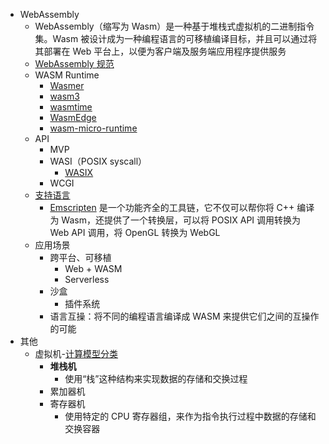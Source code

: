 - WebAssembly
  - WebAssembly（缩写为 Wasm）是一种基于堆栈式虚拟机的二进制指令集。Wasm 被设计成为一种编程语言的可移植编译目标，并且可以通过将其部署在 Web 平台上，以便为客户端及服务端应用程序提供服务
  - [WebAssembly 规范](https://webassembly.github.io/spec/core/index.html)
  - WASM Runtime
    - [Wasmer](https://github.com/wasmerio/wasmer)
    - [wasm3](https://github.com/wasm3/wasm3)
    - [wasmtime](https://github.com/bytecodealliance/wasmtime)
    - [WasmEdge](https://github.com/WasmEdge/WasmEdge)
    - [wasm-micro-runtime](https://github.com/bytecodealliance/wasm-micro-runtime)
  - API
    - MVP
    - WASI（POSIX syscall）
      - [WASIX](https://github.com/wasix-org)
    - WCGI
  - [支持语言](https://github.com/appcypher/awesome-wasm-langs)
    - [Emscripten](https://emscripten.org/) 是一个功能齐全的工具链，它不仅可以帮你将 C++ 编译为 Wasm，还提供了一个转换层，可以将 POSIX API 调用转换为 Web API 调用，将 OpenGL 转换为 WebGL
  - 应用场景
    - 跨平台、可移植 
      - Web + WASM
      - Serverless
    - 沙盒
      - 插件系统
    - 语言互操：将不同的编程语言编译成 WASM 来提供它们之间的互操作的可能
- 其他
  - 虚拟机-[计算模型分类](https://time.geekbang.org/column/article/283436)
    - **堆栈机**
      - 使用“栈”这种结构来实现数据的存储和交换过程
    - 累加器机
    - 寄存器机
      - 使用特定的 CPU 寄存器组，来作为指令执行过程中数据的存储和交换容器